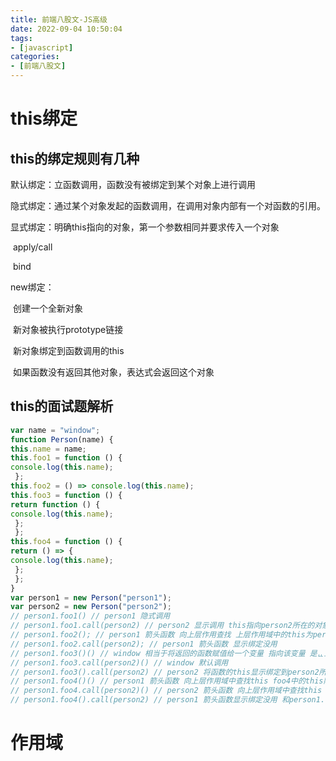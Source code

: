 ```yaml
---
title: 前端八股文-JS高级
date: 2022-09-04 10:50:04
tags:
- [javascript]
categories:
- [前端八股文]
---
```


# this绑定

## this的绑定规则有⼏种

默认绑定：⽴函数调⽤，函数没有被绑定到某个对象上进⾏调⽤

隐式绑定：通过某个对象发起的函数调⽤，在调⽤对象内部有⼀个对函数的引⽤。

显式绑定：明确this指向的对象，第⼀个参数相同并要求传⼊⼀个对象

​	apply/call

​	bind

new绑定：

​	创建⼀个全新对象

​	新对象被执⾏prototype链接

​	新对象绑定到函数调⽤的this

​	如果函数没有返回其他对象，表达式会返回这个对象

## this的⾯试题解析

```js
var name = "window";
function Person(name) {
this.name = name;
this.foo1 = function () {
console.log(this.name);
 };
this.foo2 = () => console.log(this.name);
this.foo3 = function () {
return function () {
console.log(this.name);
 };
 };
this.foo4 = function () {
return () => {
console.log(this.name);
 };
 };
}
var person1 = new Person("person1");
var person2 = new Person("person2");
// person1.foo1() // person1 隐式调⽤
// person1.foo1.call(person2) // person2 显示调⽤ this指向person2所在的对象
// person1.foo2(); // person1 箭头函数 向上层作⽤查找 上层作⽤域中的this为person1指向的对象
// person1.foo2.call(person2); // person1 箭头函数 显示绑定没⽤
// person1.foo3()() // window 相当于将返回的函数赋值给⼀个变量 指向该变量 是ᇿ⽴函数调⽤
// person1.foo3.call(person2)() // window 默认调⽤
// person1.foo3().call(person2) // person2 将函数的this显示绑定到person2所在的对象
// person1.foo4()() // person1 箭头函数 向上层作⽤域中查找this foo4中的this隐式绑定为person1
// person1.foo4.call(person2)() // person2 箭头函数 向上层作⽤域中查找this foo4中 的this显示绑定为person2
// person1.foo4().call(person2) // person1 箭头函数显示绑定没⽤ 和person1.foo4()()xiang'ton
```

# 作⽤域